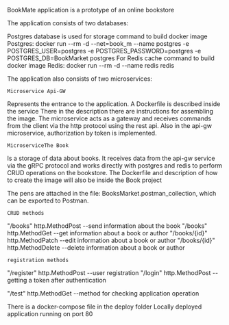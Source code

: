 BookMate application is a prototype of an online bookstore

The application consists of two databases:

Postgres database is used for storage
    command to build docker image Postgres:
        docker run --rm -d --net=book_m --name postgres -e POSTGRES_USER=postgres -e POSTGRES_PASSWORD=postgres
        -e POSTGRES_DB=BookMarket postgres
For Redis cache
     command to build docker image Redis:
        docker run --rm -d --name redis redis 

The application also consists of two microservices:

    Microservice Api-GW
Represents the entrance to the application.  A Dockerfile is described inside the service
There in the description there are instructions for assembling the image.
The microservice acts as a gateway and receives commands from the client via the http protocol using the rest api. 
Also in the api-gw microservice, authorization by token is implemented.

    MicroserviceThe Book  
Is a storage of data about books. It receives data from the api-gw service via the gRPC protocol and works directly with postgres and redis to perform CRUD operations on the bookstore.
The Dockerfile and description of how to create the image will also be inside the Book project

The pens are attached in the file: BooksMarket.postman_collection, which can be exported to Postman.

    CRUD methods
"/books"      http.MethodPost   --send information about the book
"/books"      http.MethodGet    --get information about a book or author
"/books/{id}" http.MethodPatch  --edit information about a book or author
"/books/{id}" http.MethodDelete --delete information about a book or author

    registration methods
"/register"   http.MethodPost   --user registration
"/login"      http.MethodPost   --getting a token after authentication
    
"/test"       http.MethodGet    --method for checking application operation

There is a docker-compose file in the deploy folder
Locally deployed application running on port 80